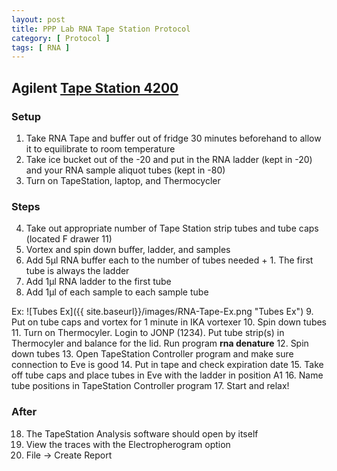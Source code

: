 ```yaml
---
layout: post
title: PPP Lab RNA Tape Station Protocol
category: [ Protocol ]
tags: [ RNA ]
---
```


## Agilent [Tape Station 4200](https://www.agilent.com/en/promotions/agilent-4200-tapestation-system?gclid=EAIaIQobChMI_tykoMrw4AIVFI7ICh2S3AZFEAAYASAAEgIqEPD_BwE&gclsrc=aw.ds)

### Setup

1. Take RNA Tape and buffer out of fridge 30 minutes beforehand to allow it to equilibrate to room temperature
2. Take ice bucket out of the -20 and put in the RNA ladder (kept in -20) and your RNA sample aliquot tubes (kept in -80)
3. Turn on TapeStation, laptop, and Thermocycler

### Steps

4. Take out appropriate number of Tape Station strip tubes and tube caps (located F drawer 11)
5. Vortex and spin down buffer, ladder, and samples
6. Add 5µl RNA buffer each to the number of tubes needed + 1. The first tube is always the ladder
7. Add 1µl RNA ladder to the first tube
8. Add 1µl of each sample to each sample tube

Ex:
![Tubes Ex]({{ site.baseurl}}/images/RNA-Tape-Ex.png "Tubes Ex")
9. Put on tube caps and vortex for 1 minute in IKA vortexer
10. Spin down tubes
11. Turn on Thermocyler. Login to JONP (1234). Put tube strip(s) in Thermocyler and balance for the lid. Run program **rna denature**
12. Spin down tubes
13. Open TapeStation Controller program and make sure connection to Eve is good
14. Put in tape and check expiration date
15. Take off tube caps and place tubes in Eve with the ladder in position A1
16. Name tube positions in TapeStation Controller program
17. Start and relax!

### After

18. The TapeStation Analysis software should open by itself
19. View the traces with the Electropherogram option
20. File -> Create Report
